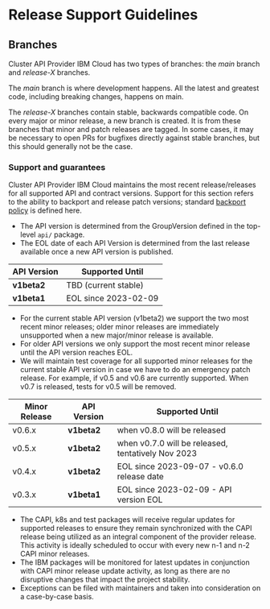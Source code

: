# Release Support Guidelines

## Branches

Cluster API Provider IBM Cloud has two types of branches: the *main* branch and
*release-X* branches.

The *main* branch is where development happens. All the latest and
greatest code, including breaking changes, happens on main.

The *release-X* branches contain stable, backwards compatible code. On every
major or minor release, a new branch is created. It is from these
branches that minor and patch releases are tagged. In some cases, it may
be necessary to open PRs for bugfixes directly against stable branches, but
this should generally not be the case.

### Support and guarantees

Cluster API Provider IBM Cloud maintains the most recent release/releases for all supported API and contract versions. Support for this section refers to the ability to backport and release patch versions;
standard [backport policy](https://github.com/kubernetes-sigs/cluster-api/blob/main/CONTRIBUTING.md#backporting-a-patch) is defined here.

- The API version is determined from the GroupVersion defined in the top-level `api/` package.
- The EOL date of each API Version is determined from the last release available once a new API version is published.

| API Version  | Supported Until      |
|--------------|----------------------|
| **v1beta2**  | TBD (current stable) |
| **v1beta1**  | EOL since 2023-02-09 |

- For the current stable API version (v1beta2) we support the two most recent minor releases; older minor releases are immediately unsupported when a new major/minor release is available.
- For older API versions we only support the most recent minor release until the API version reaches EOL.
- We will maintain test coverage for all supported minor releases for the current stable API version in case we have to do an emergency patch release.
  For example, if v0.5 and v0.6 are currently supported. When v0.7 is released, tests for v0.5 will be removed.

| Minor Release | API Version | Supported Until                                    |
|---------------|-------------|----------------------------------------------------|
| v0.6.x        | **v1beta2** | when v0.8.0 will be released                       |
| v0.5.x        | **v1beta2** | when v0.7.0 will be released, tentatively Nov 2023 |
| v0.4.x        | **v1beta2** | EOL since 2023-09-07 - v0.6.0 release date         |
| v0.3.x        | **v1beta1** | EOL since 2023-02-09 - API version EOL             |

- The CAPI, k8s and test packages will receive regular updates for supported releases to ensure they remain synchronized with the CAPI release being utilized as an integral component of the provider release. This activity is ideally scheduled to occur with every new n-1 and n-2 CAPI minor releases.
- The IBM packages will be monitored for latest updates in conjunction with CAPI minor release update activity, as long as there are no disruptive changes that impact the project stability.
- Exceptions can be filed with maintainers and taken into consideration on a case-by-case basis.
